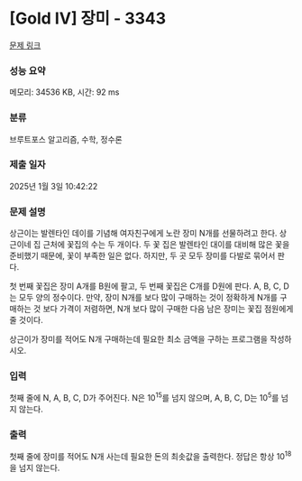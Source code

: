 # [Gold IV] 장미 - 3343 

[문제 링크](https://www.acmicpc.net/problem/3343) 

### 성능 요약

메모리: 34536 KB, 시간: 92 ms

### 분류

브루트포스 알고리즘, 수학, 정수론

### 제출 일자

2025년 1월 3일 10:42:22

### 문제 설명

<p>상근이는 발렌타인 데이를 기념해 여자친구에게 노란 장미 N개를 선물하려고 한다. 상근이네 집 근처에 꽃집의 수는 두 개이다. 두 꽃 집은 발렌타인 대이를 대비해 많은 꽃을 준비했기 때문에, 꽃이 부족한 일은 없다. 하지만, 두 곳 모두 장미를 다발로 묶어서 판다.</p>

<p>첫 번째 꽃집은 장미 A개를 B원에 팔고, 두 번째 꽃집은 C개를 D원에 판다. A, B, C, D는 모두 양의 정수이다. 만약, 장미 N개를 보다 많이 구매하는 것이 정확하게 N개를 구매하는 것 보다 가격이 저렴하면, N개 보다 많이 구매한 다음 남은 장미는 꽃집 점원에게 줄 것이다.</p>

<p>상근이가 장미를 적어도 N개 구매하는데 필요한 최소 금액을 구하는 프로그램을 작성하시오.</p>

### 입력 

 <p>첫째 줄에 N, A, B, C, D가 주어진다. N은 10<sup>15</sup>를 넘지 않으며, A, B, C, D는 10<sup>5</sup>를 넘지 않는다.</p>

### 출력 

 <p>첫째 줄에 장미를 적어도 N개 사는데 필요한 돈의 최솟값을 출력한다. 정답은 항상 10<sup>18</sup>을 넘지 않는다.</p>

